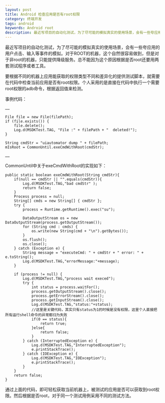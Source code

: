 ```yaml
---
layout: post
title: Android 检查应用是否有root权限
category: 终端开发
tags: android
keywords: Android root
description: 最近写项目的自动化测试，为了尽可能的模拟真实的使用场景，会有一些夸应用的用户点击、输入等事件的模拟。对于ROOT的机器，这个自然很容易做到，但是对于非root的机器，只能提供降级服务。总不能因为这个原因根据是否root还要用两套测试程序或者工具。要根据不同的机器上应用能获取的权限类型不同和差异化的提供测试脚本，就需要在代码中检查当前应用是否有root权限。个人采用的是直接在代码中执行一个需要root权限的adb命令，根据返回值来检测。
---
```


最近写项目的自动化测试，为了尽可能的模拟真实的使用场景，会有一些夸应用的用户点击、输入等事件的模拟。对于ROOT的机器，这个自然很容易做到，但是对于非root的机器，只能提供降级服务。总不能因为这个原因根据是否root还要用两套测试程序或者工具。

要根据不同的机器上应用能获取的权限类型不同和差异化的提供测试脚本，就需要在代码中检查当前应用是否有root权限。个人采用的是直接在代码中执行一个需要root权限的adb命令，根据返回值来检测。

事例代码：

	……
	
	File file = new File(filePath);
	if (file.exists()) {
		file.delete();
		Log.d(MSDKTest.TAG, "File :" + filePath + "  deleted!");
	}

	String cmdStr = "uiautomator dump " + filePath;
	mIsRoot = CommonUntil.exeCmdWithRoot(cmdStr);
	
	……
	
CommonUntil中关于exeCmdWithRoot的实现如下：

	public static boolean exeCmdWithRoot(String cmdStr){
		if(null == cmdStr || "".equals(cmdStr)){
			Log.d(MSDKTest.TAG,"bad cmdStr" );
			return false;
		}
		Process process = null;
		String[] cmds = new String[] { cmdStr };
		try {
			process = Runtime.getRuntime().exec("su");

			DataOutputStream os = new DataOutputStream(process.getOutputStream());
			for (String cmd : cmds) {
				os.write(new String(cmd + "\n").getBytes());
			}
			os.flush();
			os.close();
		} catch (Exception e) {
			String message = "executeCmd: " + cmdStr + " error: " + e.toString();
			Log.d(MSDKTest.TAG,"errorMessage:"+message);
		}

		if (process != null) {
			Log.d(MSDKTest.TAG,"process wait execed");
			try {
				int status = process.waitFor();
				process.getOutputStream().close();
				process.getErrorStream().close();
				process.getInputStream().close();
				Log.d(MSDKTest.TAG,"status:"+status);
				//这里是关键代码，其实只有status为1的时候是没有权限，这里个人直接把所有运行shell命令的异常都归为失败
				if(0 == status){
					return true;
				}else{
					return false;
				}
			} catch (InterruptedException e) {
				Log.d(MSDKTest.TAG,"InterruptedException");
				e.printStackTrace();
			} catch (IOException e) {
				Log.d(MSDKTest.TAG,"IOException");
				e.printStackTrace();
			}
		}
		return false;
	}
	

通过上面的代码，即可轻松获取当前机器上，被测试的应用是否可以获取到root权限。然后根据是否root，对于同一个测试用例采用不同的测试方法。